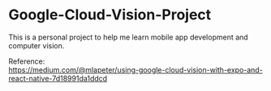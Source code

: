 # Google-Cloud-Vision-Project
This is a personal project to help me learn mobile app development and computer vision.

Reference:<br>
https://medium.com/@mlapeter/using-google-cloud-vision-with-expo-and-react-native-7d18991da1ddcd